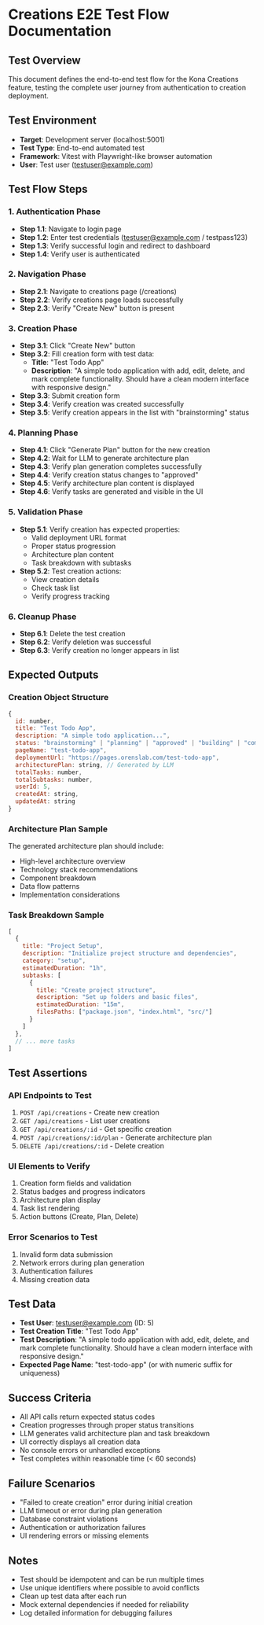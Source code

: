 # Creations E2E Test Flow Documentation

## Test Overview
This document defines the end-to-end test flow for the Kona Creations feature, testing the complete user journey from authentication to creation deployment.

## Test Environment
- **Target**: Development server (localhost:5001)
- **Test Type**: End-to-end automated test
- **Framework**: Vitest with Playwright-like browser automation
- **User**: Test user (testuser@example.com)

## Test Flow Steps

### 1. Authentication Phase
- **Step 1.1**: Navigate to login page
- **Step 1.2**: Enter test credentials (testuser@example.com / testpass123)
- **Step 1.3**: Verify successful login and redirect to dashboard
- **Step 1.4**: Verify user is authenticated

### 2. Navigation Phase
- **Step 2.1**: Navigate to creations page (/creations)
- **Step 2.2**: Verify creations page loads successfully
- **Step 2.3**: Verify "Create New" button is present

### 3. Creation Phase
- **Step 3.1**: Click "Create New" button
- **Step 3.2**: Fill creation form with test data:
  - **Title**: "Test Todo App"
  - **Description**: "A simple todo application with add, edit, delete, and mark complete functionality. Should have a clean modern interface with responsive design."
- **Step 3.3**: Submit creation form
- **Step 3.4**: Verify creation was created successfully
- **Step 3.5**: Verify creation appears in the list with "brainstorming" status

### 4. Planning Phase
- **Step 4.1**: Click "Generate Plan" button for the new creation
- **Step 4.2**: Wait for LLM to generate architecture plan
- **Step 4.3**: Verify plan generation completes successfully
- **Step 4.4**: Verify creation status changes to "approved"
- **Step 4.5**: Verify architecture plan content is displayed
- **Step 4.6**: Verify tasks are generated and visible in the UI

### 5. Validation Phase
- **Step 5.1**: Verify creation has expected properties:
  - Valid deployment URL format
  - Proper status progression
  - Architecture plan content
  - Task breakdown with subtasks
- **Step 5.2**: Test creation actions:
  - View creation details
  - Check task list
  - Verify progress tracking

### 6. Cleanup Phase
- **Step 6.1**: Delete the test creation
- **Step 6.2**: Verify deletion was successful
- **Step 6.3**: Verify creation no longer appears in list

## Expected Outputs

### Creation Object Structure
```javascript
{
  id: number,
  title: "Test Todo App",
  description: "A simple todo application...",
  status: "brainstorming" | "planning" | "approved" | "building" | "completed",
  pageName: "test-todo-app",
  deploymentUrl: "https://pages.orenslab.com/test-todo-app",
  architecturePlan: string, // Generated by LLM
  totalTasks: number,
  totalSubtasks: number,
  userId: 5,
  createdAt: string,
  updatedAt: string
}
```

### Architecture Plan Sample
The generated architecture plan should include:
- High-level architecture overview
- Technology stack recommendations  
- Component breakdown
- Data flow patterns
- Implementation considerations

### Task Breakdown Sample
```javascript
[
  {
    title: "Project Setup",
    description: "Initialize project structure and dependencies",
    category: "setup",
    estimatedDuration: "1h",
    subtasks: [
      {
        title: "Create project structure",
        description: "Set up folders and basic files",
        estimatedDuration: "15m",
        filesPaths: ["package.json", "index.html", "src/"]
      }
    ]
  },
  // ... more tasks
]
```

## Test Assertions

### API Endpoints to Test
1. `POST /api/creations` - Create new creation
2. `GET /api/creations` - List user creations
3. `GET /api/creations/:id` - Get specific creation
4. `POST /api/creations/:id/plan` - Generate architecture plan
5. `DELETE /api/creations/:id` - Delete creation

### UI Elements to Verify
1. Creation form fields and validation
2. Status badges and progress indicators
3. Architecture plan display
4. Task list rendering
5. Action buttons (Create, Plan, Delete)

### Error Scenarios to Test
1. Invalid form data submission
2. Network errors during plan generation
3. Authentication failures
4. Missing creation data

## Test Data
- **Test User**: testuser@example.com (ID: 5)
- **Test Creation Title**: "Test Todo App"
- **Test Description**: "A simple todo application with add, edit, delete, and mark complete functionality. Should have a clean modern interface with responsive design."
- **Expected Page Name**: "test-todo-app" (or with numeric suffix for uniqueness)

## Success Criteria
- All API calls return expected status codes
- Creation progresses through proper status transitions
- LLM generates valid architecture plan and task breakdown
- UI correctly displays all creation data
- No console errors or unhandled exceptions
- Test completes within reasonable time (< 60 seconds)

## Failure Scenarios
- "Failed to create creation" error during initial creation
- LLM timeout or error during plan generation
- Database constraint violations
- Authentication or authorization failures
- UI rendering errors or missing elements

## Notes
- Test should be idempotent and can be run multiple times
- Use unique identifiers where possible to avoid conflicts
- Clean up test data after each run
- Mock external dependencies if needed for reliability
- Log detailed information for debugging failures